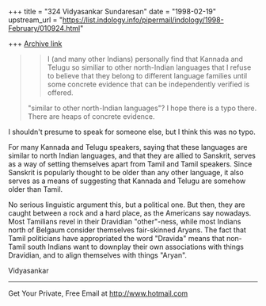 +++
title = "324 Vidyasankar Sundaresan"
date = "1998-02-19"
upstream_url = "https://list.indology.info/pipermail/indology/1998-February/010924.html"

+++
[Archive link](https://list.indology.info/pipermail/indology/1998-February/010924.html)

>> I (and many other Indians) personally find that Kannada and Telugu
>> so similiar to
>> other north-Indian languages that I refuse to believe that they
>> belong to different language families until some concrete evidence
>> that can be independently
>> verified is offered.
>
>"similar to other north-Indian languages"? I hope there is a typo
>there. There are heaps of concrete evidence.

I shouldn't presume to speak for someone else, but I think this was no
typo.

For many Kannada and Telugu speakers, saying that these languages are
similar to north Indian languages, and that they are allied to Sanskrit,
serves as a way of setting themselves apart from Tamil and Tamil
speakers. Since Sanskrit is popularly thought to be older than any other
language, it also serves as a means of suggesting that Kannada and
Telugu are somehow older than Tamil.

No serious linguistic argument this, but a political one. But then, they
are caught between a rock and a hard place, as the Americans say
nowadays. Most Tamilians revel in their Dravidian "other"-ness, while
most Indians north of Belgaum consider themselves fair-skinned Aryans.
The fact that Tamil politicians have appropriated the word "Dravida"
means that non-Tamil south Indians want to downplay their own
associations with things Dravidian, and to align themselves with things
"Aryan".

Vidyasankar

______________________________________________________
Get Your Private, Free Email at http://www.hotmail.com



